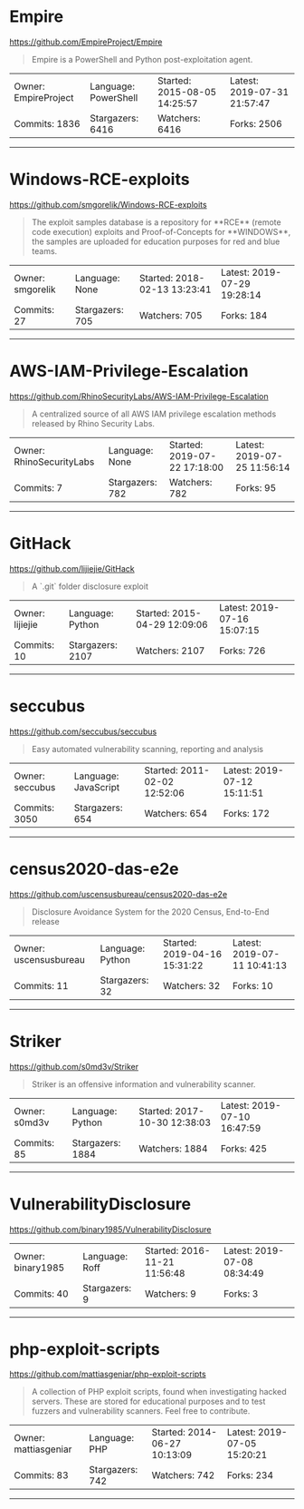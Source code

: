 # Empire

https://github.com/EmpireProject/Empire
<blockquote>
Empire is a PowerShell and Python post-exploitation agent.
</blockquote>

<table>
<tr><td>Owner: EmpireProject</td>
    <td>Language: PowerShell</td>
    <td>Started: 2015-08-05 14:25:57</td>
    <td>Latest: 2019-07-31 21:57:47</td></tr>
<tr><td>Commits: 1836</td>
    <td>Stargazers: 6416</td>
    <td>Watchers: 6416</td>
    <td>Forks: 2506</td></tr>
</table>

---

# Windows-RCE-exploits

https://github.com/smgorelik/Windows-RCE-exploits
<blockquote>
The exploit samples database is a repository for **RCE** (remote code execution) exploits and Proof-of-Concepts for **WINDOWS**, the samples are uploaded for education purposes for red and blue teams.
</blockquote>

<table>
<tr><td>Owner: smgorelik</td>
    <td>Language: None</td>
    <td>Started: 2018-02-13 13:23:41</td>
    <td>Latest: 2019-07-29 19:28:14</td></tr>
<tr><td>Commits: 27</td>
    <td>Stargazers: 705</td>
    <td>Watchers: 705</td>
    <td>Forks: 184</td></tr>
</table>

---

# AWS-IAM-Privilege-Escalation

https://github.com/RhinoSecurityLabs/AWS-IAM-Privilege-Escalation
<blockquote>
A centralized source of all AWS IAM privilege escalation methods released by Rhino Security Labs.
</blockquote>

<table>
<tr><td>Owner: RhinoSecurityLabs</td>
    <td>Language: None</td>
    <td>Started: 2019-07-22 17:18:00</td>
    <td>Latest: 2019-07-25 11:56:14</td></tr>
<tr><td>Commits: 7</td>
    <td>Stargazers: 782</td>
    <td>Watchers: 782</td>
    <td>Forks: 95</td></tr>
</table>

---

# GitHack

https://github.com/lijiejie/GitHack
<blockquote>
A `.git` folder disclosure exploit
</blockquote>

<table>
<tr><td>Owner: lijiejie</td>
    <td>Language: Python</td>
    <td>Started: 2015-04-29 12:09:06</td>
    <td>Latest: 2019-07-16 15:07:15</td></tr>
<tr><td>Commits: 10</td>
    <td>Stargazers: 2107</td>
    <td>Watchers: 2107</td>
    <td>Forks: 726</td></tr>
</table>

---

# seccubus

https://github.com/seccubus/seccubus
<blockquote>
Easy automated vulnerability scanning, reporting and analysis
</blockquote>

<table>
<tr><td>Owner: seccubus</td>
    <td>Language: JavaScript</td>
    <td>Started: 2011-02-02 12:52:06</td>
    <td>Latest: 2019-07-12 15:11:51</td></tr>
<tr><td>Commits: 3050</td>
    <td>Stargazers: 654</td>
    <td>Watchers: 654</td>
    <td>Forks: 172</td></tr>
</table>

---

# census2020-das-e2e

https://github.com/uscensusbureau/census2020-das-e2e
<blockquote>
Disclosure Avoidance System for the 2020 Census, End-to-End release
</blockquote>

<table>
<tr><td>Owner: uscensusbureau</td>
    <td>Language: Python</td>
    <td>Started: 2019-04-16 15:31:22</td>
    <td>Latest: 2019-07-11 10:41:13</td></tr>
<tr><td>Commits: 11</td>
    <td>Stargazers: 32</td>
    <td>Watchers: 32</td>
    <td>Forks: 10</td></tr>
</table>

---

# Striker

https://github.com/s0md3v/Striker
<blockquote>
Striker is an offensive information and vulnerability scanner.
</blockquote>

<table>
<tr><td>Owner: s0md3v</td>
    <td>Language: Python</td>
    <td>Started: 2017-10-30 12:38:03</td>
    <td>Latest: 2019-07-10 16:47:59</td></tr>
<tr><td>Commits: 85</td>
    <td>Stargazers: 1884</td>
    <td>Watchers: 1884</td>
    <td>Forks: 425</td></tr>
</table>

---

# VulnerabilityDisclosure

https://github.com/binary1985/VulnerabilityDisclosure
<blockquote>
<no description>
</blockquote>

<table>
<tr><td>Owner: binary1985</td>
    <td>Language: Roff</td>
    <td>Started: 2016-11-21 11:56:48</td>
    <td>Latest: 2019-07-08 08:34:49</td></tr>
<tr><td>Commits: 40</td>
    <td>Stargazers: 9</td>
    <td>Watchers: 9</td>
    <td>Forks: 3</td></tr>
</table>

---

# php-exploit-scripts

https://github.com/mattiasgeniar/php-exploit-scripts
<blockquote>
A collection of PHP exploit scripts, found when investigating hacked servers. These are stored for educational purposes and to test fuzzers and vulnerability scanners. Feel free to contribute.
</blockquote>

<table>
<tr><td>Owner: mattiasgeniar</td>
    <td>Language: PHP</td>
    <td>Started: 2014-06-27 10:13:09</td>
    <td>Latest: 2019-07-05 15:20:21</td></tr>
<tr><td>Commits: 83</td>
    <td>Stargazers: 742</td>
    <td>Watchers: 742</td>
    <td>Forks: 234</td></tr>
</table>

---

